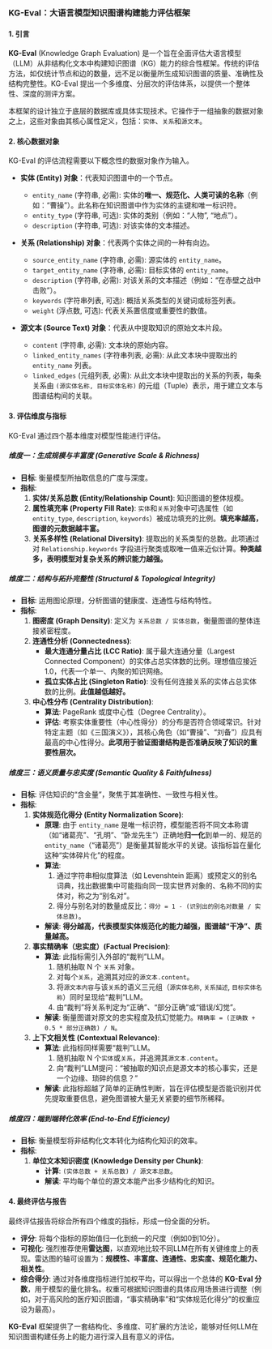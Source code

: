 ### **KG-Eval：大语言模型知识图谱构建能力评估框架**

#### **1. 引言**

**KG-Eval** (Knowledge Graph Evaluation) 是一个旨在全面评估大语言模型（LLM）从非结构化文本中构建知识图谱（KG）能力的综合性框架。传统的评估方法，如仅统计节点和边的数量，远不足以衡量所生成知识图谱的质量、准确性及结构完整性。KG-Eval 提出一个多维度、分层次的评估体系，以提供一个整体性、深度的测评方案。

本框架的设计独立于底层的数据库或具体实现技术。它操作于一组抽象的数据对象之上，这些对象由其核心属性定义，包括：`实体`、`关系`和`源文本`。

#### **2. 核心数据对象**

KG-Eval 的评估流程需要以下概念性的数据对象作为输入。

*   **实体 (Entity) 对象**：代表知识图谱中的一个节点。
    *   `entity_name` (字符串, 必需): 实体的**唯一、规范化、人类可读的名称**（例如：“曹操”）。此名称在知识图谱中作为实体的主键和唯一标识符。
    *   `entity_type` (字符串, 可选): 实体的类别（例如：“人物”, “地点”）。
    *   `description` (字符串, 可选): 对该实体的文本描述。

*   **关系 (Relationship) 对象**：代表两个实体之间的一种有向边。
    *   `source_entity_name` (字符串, 必需): 源实体的 `entity_name`。
    *   `target_entity_name` (字符串, 必需): 目标实体的 `entity_name`。
    *   `description` (字符串, 必需): 对该关系的文本描述（例如：“在赤壁之战中击败”）。
    *   `keywords` (字符串列表, 可选): 概括关系类型的关键词或标签列表。
    *   `weight` (浮点数, 可选): 代表关系置信度或重要性的数值。

*   **源文本 (Source Text) 对象**：代表从中提取知识的原始文本片段。
    *   `content` (字符串, 必需): 文本块的原始内容。
    *   `linked_entity_names` (字符串列表, 必需): 从此文本块中提取出的 `entity_name` 列表。
    *   `linked_edges` (元组列表, 必需): 从此文本块中提取出的关系的列表，每条关系由 `(源实体名称, 目标实体名称)` 的元组（Tuple）表示，用于建立文本与图谱结构间的关联。

#### **3. 评估维度与指标**

KG-Eval 通过四个基本维度对模型性能进行评估。

##### **维度一：生成规模与丰富度 (Generative Scale & Richness)**

*   **目标**: 衡量模型所抽取信息的广度与深度。
*   **指标**:
    1.  **实体/关系总数 (Entity/Relationship Count)**: 知识图谱的整体规模。
    2.  **属性填充率 (Property Fill Rate)**: `实体`和`关系`对象中可选属性（如`entity_type`, `description`, `keywords`）被成功填充的比例。**填充率越高，图谱的元数据越丰富。**
    3.  **关系多样性 (Relational Diversity)**: 提取出的关系类型的总数。此项通过对 `Relationship.keywords` 字段进行聚类或取唯一值来近似计算。**种类越多，表明模型对复杂关系的辨识能力越强。**

##### **维度二：结构与拓扑完整性 (Structural & Topological Integrity)**

*   **目标**: 运用图论原理，分析图谱的健康度、连通性与结构特性。
*   **指标**:
    1.  **图密度 (Graph Density)**: 定义为 `关系总数 / 实体总数`，衡量图谱的整体连接紧密程度。
    2.  **连通性分析 (Connectedness)**:
        *   **最大连通分量占比 (LCC Ratio)**: 属于最大连通分量（Largest Connected Component）的实体占总实体数的比例。理想值应接近1.0，代表一个单一、内聚的知识网络。
        *   **孤立实体占比 (Singleton Ratio)**: 没有任何连接关系的实体占总实体数的比例。**此值越低越好。**
    3.  **中心性分布 (Centrality Distribution)**:
        *   **算法**: PageRank 或度中心性（Degree Centrality）。
        *   **评估**: 考察实体重要性（中心性得分）的分布是否符合领域常识。针对特定主题（如《三国演义》），其核心角色（如“曹操”、“刘备”）应具有最高的中心性得分。**此项用于验证图谱结构是否准确反映了知识的重要性层次。**

##### **维度三：语义质量与忠实度 (Semantic Quality & Faithfulness)**

*   **目标**: 评估知识的“含金量”，聚焦于其准确性、一致性与相关性。
*   **指标**:
    1.  **实体规范化得分 (Entity Normalization Score)**:
        *   **原理**: 由于 `entity_name` 是唯一标识符，模型能否将不同文本称谓（如“诸葛亮”、“孔明”、“卧龙先生”）正确地**归一化**到单一的、规范的 `entity_name`（“诸葛亮”）是衡量其智能水平的关键。该指标旨在量化这种“实体碎片化”的程度。
        *   **算法**:
            1.  通过字符串相似度算法（如 Levenshtein 距离）或预定义的别名词典，找出数据集中可能指向同一现实世界对象的、名称不同的实体对，称之为“别名对”。
            2.  得分与别名对的数量成反比：`得分 = 1 - (识别出的别名对数量 / 实体总数)`。
        *   **解读**: **得分越高，代表模型实体规范化的能力越强，图谱越“干净”、质量越高。**
    2.  **事实精确率（忠实度）(Factual Precision)**:
        *   **算法**: 此指标需引入外部的“裁判”LLM。
            1.  随机抽取 N 个 `关系` 对象。
            2.  对每个`关系`，追溯其对应的`源文本.content`。
            3.  将`源文本内容`与该`关系`的语义三元组（`源实体名称`, `关系描述`, `目标实体名称`）同时呈现给“裁判”LLM。
            4.  由“裁判”将关系判定为“正确”、“部分正确”或“错误/幻觉”。
        *   **解读**: 衡量图谱对原文的忠实程度及抗幻觉能力。`精确率 = (正确数 + 0.5 * 部分正确数) / N`。
    3.  **上下文相关性 (Contextual Relevance)**:
        *   **算法**: 此指标同样需要“裁判”LLM。
            1.  随机抽取 N 个`实体`或`关系`，并追溯其`源文本.content`。
            2.  向“裁判”LLM提问：“被抽取的知识点是源文本的核心事实，还是一个边缘、琐碎的信息？”
        *   **解读**: 此指标超越了简单的正确性判断，旨在评估模型是否能识别并优先提取重要信息，避免图谱被大量无关紧要的细节所稀释。

##### **维度四：端到端转化效率 (End-to-End Efficiency)**

*   **目标**: 衡量模型将非结构化文本转化为结构化知识的效率。
*   **指标**:
    1.  **单位文本知识密度 (Knowledge Density per Chunk)**:
        *   **计算**: `(实体总数 + 关系总数) / 源文本总数`。
        *   **解读**: 平均每个单位的源文本能产出多少结构化的知识。

#### **4. 最终评估与报告**

最终评估报告将综合所有四个维度的指标，形成一份全面的分析。

*   **评分**: 将每个指标的原始值归一化到统一的尺度（例如0到10分）。
*   **可视化**: 强烈推荐使用**雷达图**，以直观地比较不同LLM在所有关键维度上的表现。雷达图的轴可设置为：**规模性、丰富度、连通性、忠实度、规范化能力、相关性**。
*   **综合得分**: 通过对各维度指标进行加权平均，可以得出一个总体的 **KG-Eval 分数**，用于模型的量化排名。权重可根据知识图谱的具体应用场景进行调整（例如，对于高风险的医疗知识图谱，“事实精确率”和“实体规范化得分”的权重应设为最高）。

**KG-Eval** 框架提供了一套结构化、多维度、可扩展的方法论，能够对任何LLM在知识图谱构建任务上的能力进行深入且有意义的评估。